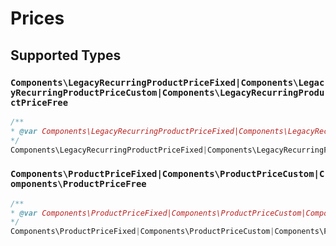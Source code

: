 # Prices


## Supported Types

### `Components\LegacyRecurringProductPriceFixed|Components\LegacyRecurringProductPriceCustom|Components\LegacyRecurringProductPriceFree`

```php
/**
* @var Components\LegacyRecurringProductPriceFixed|Components\LegacyRecurringProductPriceCustom|Components\LegacyRecurringProductPriceFree
*/
Components\LegacyRecurringProductPriceFixed|Components\LegacyRecurringProductPriceCustom|Components\LegacyRecurringProductPriceFree $value = /* values here */
```

### `Components\ProductPriceFixed|Components\ProductPriceCustom|Components\ProductPriceFree`

```php
/**
* @var Components\ProductPriceFixed|Components\ProductPriceCustom|Components\ProductPriceFree
*/
Components\ProductPriceFixed|Components\ProductPriceCustom|Components\ProductPriceFree $value = /* values here */
```

